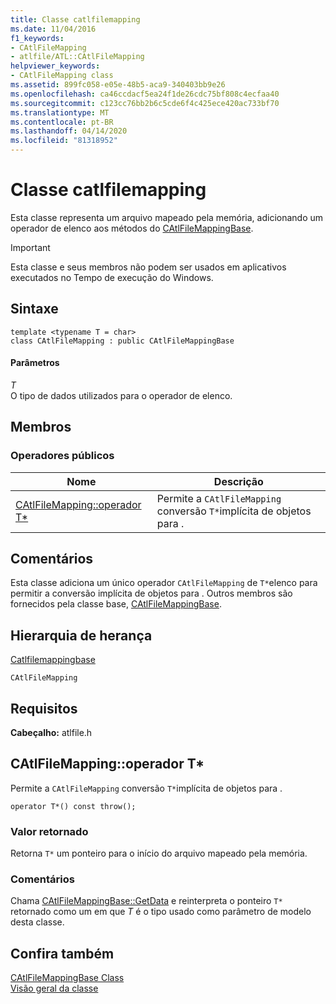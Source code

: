 ```yaml
---
title: Classe catlfilemapping
ms.date: 11/04/2016
f1_keywords:
- CAtlFileMapping
- atlfile/ATL::CAtlFileMapping
helpviewer_keywords:
- CAtlFileMapping class
ms.assetid: 899fc058-e05e-48b5-aca9-340403bb9e26
ms.openlocfilehash: ca46ccdacf5ea24f1de26cdc75bf808c4ecfaa40
ms.sourcegitcommit: c123cc76bb2b6c5cde6f4c425ece420ac733bf70
ms.translationtype: MT
ms.contentlocale: pt-BR
ms.lasthandoff: 04/14/2020
ms.locfileid: "81318952"
---
```

# <a name="catlfilemapping-class"></a>Classe catlfilemapping

Esta classe representa um arquivo mapeado pela memória, adicionando um operador de elenco aos métodos do [CAtlFileMappingBase](../../atl/reference/catlfilemappingbase-class.md).

> [!IMPORTANT]
> Esta classe e seus membros não podem ser usados em aplicativos executados no Tempo de execução do Windows.

## <a name="syntax"></a>Sintaxe

```
template <typename T = char>
class CAtlFileMapping : public CAtlFileMappingBase
```

#### <a name="parameters"></a>Parâmetros

*T*<br/>
O tipo de dados utilizados para o operador de elenco.

## <a name="members"></a>Membros

### <a name="public-operators"></a>Operadores públicos

|Nome|Descrição|
|----------|-----------------|
|[CAtlFileMapping::operador T*](#operator_t_star)|Permite a `CAtlFileMapping` conversão `T*`implícita de objetos para .|

## <a name="remarks"></a>Comentários

Esta classe adiciona um único operador `CAtlFileMapping` de `T*`elenco para permitir a conversão implícita de objetos para . Outros membros são fornecidos pela classe base, [CAtlFileMappingBase](../../atl/reference/catlfilemappingbase-class.md).

## <a name="inheritance-hierarchy"></a>Hierarquia de herança

[Catlfilemappingbase](../../atl/reference/catlfilemappingbase-class.md)

`CAtlFileMapping`

## <a name="requirements"></a>Requisitos

**Cabeçalho:** atlfile.h

## <a name="catlfilemappingoperator-t"></a><a name="operator_t_star"></a>CAtlFileMapping::operador T*

Permite a `CAtlFileMapping` conversão `T*`implícita de objetos para .

```
operator T*() const throw();
```

### <a name="return-value"></a>Valor retornado

Retorna `T*` um ponteiro para o início do arquivo mapeado pela memória.

### <a name="remarks"></a>Comentários

Chama [CAtlFileMappingBase::GetData](../../atl/reference/catlfilemappingbase-class.md#getdata) e reinterpreta o ponteiro `T*` retornado como um em que *T* é o tipo usado como parâmetro de modelo desta classe.

## <a name="see-also"></a>Confira também

[CAtlFileMappingBase Class](../../atl/reference/catlfilemappingbase-class.md)<br/>
[Visão geral da classe](../../atl/atl-class-overview.md)
